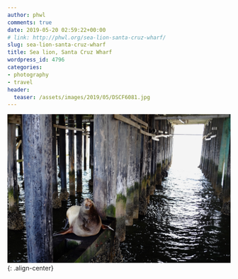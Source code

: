 ```yaml
---
author: phwl
comments: true
date: 2019-05-20 02:59:22+00:00
# link: http://phwl.org/sea-lion-santa-cruz-wharf/
slug: sea-lion-santa-cruz-wharf
title: Sea lion, Santa Cruz Wharf
wordpress_id: 4796
categories:
- photography
- travel
header:
  teaser: /assets/images/2019/05/DSCF6081.jpg
---
```



![](/assets/images/2019/05/DSCF6081.jpg){: .align-center}


